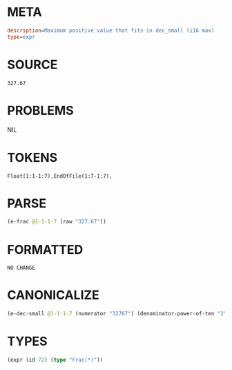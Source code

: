 # META
~~~ini
description=Maximum positive value that fits in dec_small (i16 max)
type=expr
~~~
# SOURCE
~~~roc
327.67
~~~
# PROBLEMS
NIL
# TOKENS
~~~zig
Float(1:1-1:7),EndOfFile(1:7-1:7),
~~~
# PARSE
~~~clojure
(e-frac @1-1-1-7 (raw "327.67"))
~~~
# FORMATTED
~~~roc
NO CHANGE
~~~
# CANONICALIZE
~~~clojure
(e-dec-small @1-1-1-7 (numerator "32767") (denominator-power-of-ten "2") (value "327.67") (id 72))
~~~
# TYPES
~~~clojure
(expr (id 72) (type "Frac(*)"))
~~~
